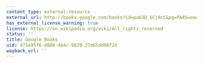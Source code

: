```yaml
---
content_type: external-resource
external_url: http://books.google.com/books?id=pu63D_6Cj9cC&pg=PA45=onepage
has_external_license_warning: true
license: https://en.wikipedia.org/wiki/All_rights_reserved
status: ''
title: Google Books
uid: 471e95f6-d880-4b4c-9829-27e65dd08f24
wayback_url: ''
---
```

